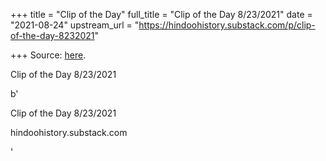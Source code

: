 +++
title = "Clip of the Day"
full_title = "Clip of the Day 8/23/2021"
date = "2021-08-24"
upstream_url = "https://hindoohistory.substack.com/p/clip-of-the-day-8232021"

+++
Source: [here](https://hindoohistory.substack.com/p/clip-of-the-day-8232021).

Clip of the Day 8/23/2021

b'

Clip of the Day 8/23/2021

hindoohistory.substack.com

'
